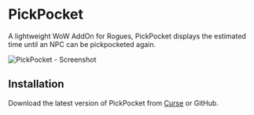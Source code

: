 # PickPocket

A lightweight WoW AddOn for Rogues, PickPocket displays the estimated time
until an NPC can be pickpocketed again.

![PickPocket - Screenshot](https://user-images.githubusercontent.com/86801115/180946109-92b4d7fd-86bc-46e8-9ee8-45381d8c2f23.png)

## Installation

Download the latest version of PickPocket from
[Curse](https://www.curseforge.com/wow/addons/pickpocket) or GitHub.
